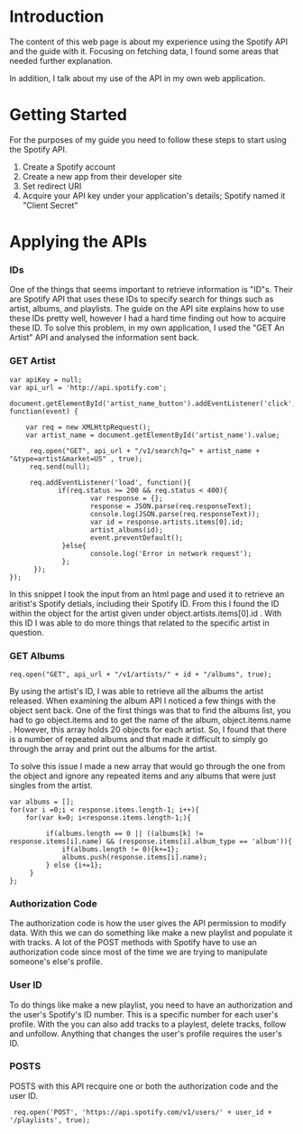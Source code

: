 # Introduction

The content of this web page is about my experience using the Spotify API and the guide with it. Focusing on fetching data, I found some areas that needed further explanation. 

In addition, I talk about my use of the API in my own web application.

# Getting Started

For the purposes of my guide you need to follow these steps to start using the Spotify API.

1. Create a Spotify account
1. Create a new app from their developer site
1. Set redirect URI
1. Acquire your API key under your application's details; Spotify named it "Client Secret"

# Applying the APIs

### IDs
One of the things that seems important to retrieve information is "ID"s. Their are Spotify API that uses these IDs to specify search for things such as artist, albums, and playlists. The guide on the API site explains how to use these IDs pretty well, however I had a hard time finding out how to acquire these ID. To solve this problem, in my own application, I used the "GET An Artist" API and analysed the information sent back.

### GET Artist

    var apiKey = null;
    var api_url = 'http://api.spotify.com';

    document.getElementById('artist_name_button').addEventListener('click', function(event) {
        
        var req = new XMLHttpRequest();
        var artist_name = document.getElementById('artist_name').value;

         req.open("GET", api_url + "/v1/search?q=" + artist_name + "&type=artist&market=US" , true);
         req.send(null);

         req.addEventListener('load', function(){
                if(req.status >= 200 && req.status < 400){
                        var response = {};
                        response = JSON.parse(req.responseText);
                        console.log(JSON.parse(req.responseText));
                        var id = response.artists.items[0].id;
                        artist_albums(id);
                        event.preventDefault();
                 }else{
                        console.log('Error in network request');
                 };
          });
    });

In this snippet I took the input from an html page and used it to retrieve an aritist's Spotify detials, including their Spotify ID. From this I found the ID within the object for the artist given under object.artists.items[0].id . With this ID I was able to do more things that related to the specific artist in question.

### GET Albums

    req.open("GET", api_url + "/v1/artists/" + id + "/albums", true);

By using the artist's ID, I was able to retrieve all the albums the artist released. When examining the album API I noticed a few things with the object sent back. One of the first things was that to find the albums list, you had to go object.items and to get the name of the album, object.items.name . However, this array holds 20 objects for each artist. So, I found that there is a number of repeated albums and that made it difficult to simply go through the array and print out the albums for the artist. 

To solve this issue I made a new array that would go through the one from the object and ignore any repeated items and any albums that were just singles from the artist.

    var albums = [];
    for(var i =0;i < response.items.length-1; i++){
        for(var k=0; i<response.items.length-1;){

             if(albums.length == 0 || ((albums[k] != response.items[i].name) && (response.items[i].album_type == 'album')){
                 if(albums.length != 0){k+=1};
                 albums.push(response.items[i].name);
             } else {i+=1};
         }
    };

### Authorization Code

The authorization code is how the user gives the API permission to modify data. With this we can do something like make a new playlist and populate it with tracks. A lot of the POST methods with Spotify have to use an authorization code since most of the time we are trying to manipulate someone's else's profile.

### User ID

To do things like make a new playlist, you need to have an authorization and the user's Spotify's ID number. This is a specific number for each user's profile. With the you can also add tracks to a playlest, delete tracks, follow and unfollow. Anything that changes the user's profile requires the user's ID.

### POSTS

POSTS with this API recquire one or both the authorization code and the user ID. 

     req.open('POST', 'https://api.spotify.com/v1/users/' + user_id + '/playlists', true);
